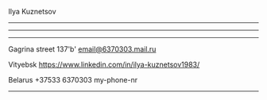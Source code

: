 Ilya Kuznetsov

----------------
----------------





- - - - - - - - - - - - - - -      - - - - - - - - - - - - - - - - - - - - - - - - - -

Gagrina street 137'b'                email@6370303.mail.ru

Vityebsk                             https://www.linkedin.com/in/ilya-kuznetsov1983/

Belarus                              +37533 6370303 my-phone-nr

- - - - - - - - - - - - - - -      - - - - - - - - - - - - - - - - - - - - - - - - - - 


